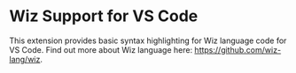 # Wiz Support for VS Code

This extension provides basic syntax highlighting for Wiz language code for VS Code. Find out more about Wiz language here: https://github.com/wiz-lang/wiz.

